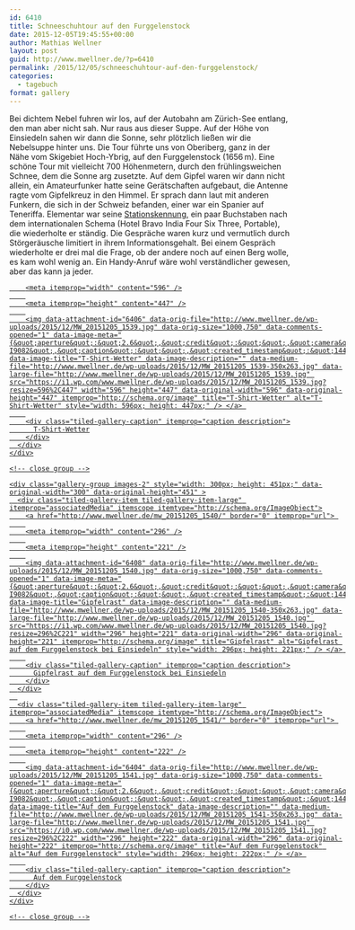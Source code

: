 ```yaml
---
id: 6410
title: Schneeschuhtour auf den Furggelenstock
date: 2015-12-05T19:45:55+00:00
author: Mathias Wellner
layout: post
guid: http://www.mwellner.de/?p=6410
permalink: /2015/12/05/schneeschuhtour-auf-den-furggelenstock/
categories:
  - tagebuch
format: gallery
---
```

Bei dichtem Nebel fuhren wir los, auf der Autobahn am Zürich-See entlang, den man aber nicht sah. Nur raus aus dieser Suppe. Auf der Höhe von Einsiedeln sahen wir dann die Sonne, sehr plötzlich ließen wir die Nebelsuppe hinter uns. Die Tour führte uns von Oberiberg, ganz in der Nähe vom Skigebiet Hoch-Ybrig, auf den Furggelenstock (1656&thinsp;m). Eine schöne Tour mit vielleicht 700 Höhenmetern, durch den frühlingsweichen Schnee, dem die Sonne arg zusetzte. Auf dem Gipfel waren wir dann nicht allein, ein Amateurfunker hatte seine Gerätschaften aufgebaut, die Antenne ragte vom Gipfelkreuz in den Himmel. Er sprach dann laut mit anderen Funkern, die sich in der Schweiz befanden, einer war ein Spanier auf Teneriffa. Elementar war seine <a href="https://de.wikipedia.org/wiki/Rufzeichen" title="Rufzeichen" target="_blank">Stationskennung</a>, ein paar Buchstaben nach dem internationalen Schema (Hotel Bravo India Four Six Three, Portable), die wiederholte er ständig. Die Gespräche waren kurz und vermutlich durch Störgeräusche limitiert in ihrem Informationsgehalt. Bei einem Gespräch wiederholte er drei mal die Frage, ob der andere noch auf einen Berg wolle, es kam wohl wenig an. Ein Handy-Anruf wäre wohl verständlicher gewesen, aber das kann ja jeder. 

<div class="tiled-gallery type-rectangular tiled-gallery-unresized" data-original-width="900" data-carousel-extra='{&quot;blog_id&quot;:1,&quot;permalink&quot;:&quot;http:\/\/www.mwellner.de\/2015\/12\/05\/schneeschuhtour-auf-den-furggelenstock\/&quot;,&quot;likes_blog_id&quot;:&quot;9056871&quot;}' itemscope itemtype="http://schema.org/ImageGallery" >
  <div class="gallery-row" style="width: 900px; height: 451px;" data-original-width="900" data-original-height="451" >
    <div class="gallery-group images-1" style="width: 600px; height: 451px;" data-original-width="600" data-original-height="451" >
      <div class="tiled-gallery-item tiled-gallery-item-large" itemprop="associatedMedia" itemscope itemtype="http://schema.org/ImageObject">
        <a href="http://www.mwellner.de/mw_20151205_1539/" border="0" itemprop="url"> 
        
        <meta itemprop="width" content="596" />
        
        <meta itemprop="height" content="447" />
        
        <img data-attachment-id="6406" data-orig-file="http://www.mwellner.de/wp-uploads/2015/12/MW_20151205_1539.jpg" data-orig-size="1000,750" data-comments-opened="1" data-image-meta="{&quot;aperture&quot;:&quot;2.6&quot;,&quot;credit&quot;:&quot;&quot;,&quot;camera&quot;:&quot;GT-I9082&quot;,&quot;caption&quot;:&quot;&quot;,&quot;created_timestamp&quot;:&quot;1449313739&quot;,&quot;copyright&quot;:&quot;&quot;,&quot;focal_length&quot;:&quot;3.7&quot;,&quot;iso&quot;:&quot;80&quot;,&quot;shutter_speed&quot;:&quot;0.00015625&quot;,&quot;title&quot;:&quot;&quot;,&quot;orientation&quot;:&quot;0&quot;}" data-image-title="T-Shirt-Wetter" data-image-description="" data-medium-file="http://www.mwellner.de/wp-uploads/2015/12/MW_20151205_1539-350x263.jpg" data-large-file="http://www.mwellner.de/wp-uploads/2015/12/MW_20151205_1539.jpg" src="https://i1.wp.com/www.mwellner.de/wp-uploads/2015/12/MW_20151205_1539.jpg?resize=596%2C447" width="596" height="447" data-original-width="596" data-original-height="447" itemprop="http://schema.org/image" title="T-Shirt-Wetter" alt="T-Shirt-Wetter" style="width: 596px; height: 447px;" /> </a> 
        
        <div class="tiled-gallery-caption" itemprop="caption description">
          T-Shirt-Wetter
        </div>
      </div>
    </div>
    
    <!-- close group -->
    
    <div class="gallery-group images-2" style="width: 300px; height: 451px;" data-original-width="300" data-original-height="451" >
      <div class="tiled-gallery-item tiled-gallery-item-large" itemprop="associatedMedia" itemscope itemtype="http://schema.org/ImageObject">
        <a href="http://www.mwellner.de/mw_20151205_1540/" border="0" itemprop="url"> 
        
        <meta itemprop="width" content="296" />
        
        <meta itemprop="height" content="221" />
        
        <img data-attachment-id="6408" data-orig-file="http://www.mwellner.de/wp-uploads/2015/12/MW_20151205_1540.jpg" data-orig-size="1000,750" data-comments-opened="1" data-image-meta="{&quot;aperture&quot;:&quot;2.6&quot;,&quot;credit&quot;:&quot;&quot;,&quot;camera&quot;:&quot;GT-I9082&quot;,&quot;caption&quot;:&quot;&quot;,&quot;created_timestamp&quot;:&quot;1449319816&quot;,&quot;copyright&quot;:&quot;&quot;,&quot;focal_length&quot;:&quot;3.7&quot;,&quot;iso&quot;:&quot;80&quot;,&quot;shutter_speed&quot;:&quot;0.00055555555555556&quot;,&quot;title&quot;:&quot;&quot;,&quot;orientation&quot;:&quot;0&quot;}" data-image-title="Gipfelrast" data-image-description="" data-medium-file="http://www.mwellner.de/wp-uploads/2015/12/MW_20151205_1540-350x263.jpg" data-large-file="http://www.mwellner.de/wp-uploads/2015/12/MW_20151205_1540.jpg" src="https://i1.wp.com/www.mwellner.de/wp-uploads/2015/12/MW_20151205_1540.jpg?resize=296%2C221" width="296" height="221" data-original-width="296" data-original-height="221" itemprop="http://schema.org/image" title="Gipfelrast" alt="Gipfelrast auf dem Furggelenstock bei Einsiedeln" style="width: 296px; height: 221px;" /> </a> 
        
        <div class="tiled-gallery-caption" itemprop="caption description">
          Gipfelrast auf dem Furggelenstock bei Einsiedeln
        </div>
      </div>
      
      <div class="tiled-gallery-item tiled-gallery-item-large" itemprop="associatedMedia" itemscope itemtype="http://schema.org/ImageObject">
        <a href="http://www.mwellner.de/mw_20151205_1541/" border="0" itemprop="url"> 
        
        <meta itemprop="width" content="296" />
        
        <meta itemprop="height" content="222" />
        
        <img data-attachment-id="6404" data-orig-file="http://www.mwellner.de/wp-uploads/2015/12/MW_20151205_1541.jpg" data-orig-size="1000,750" data-comments-opened="1" data-image-meta="{&quot;aperture&quot;:&quot;2.6&quot;,&quot;credit&quot;:&quot;&quot;,&quot;camera&quot;:&quot;GT-I9082&quot;,&quot;caption&quot;:&quot;&quot;,&quot;created_timestamp&quot;:&quot;1449319847&quot;,&quot;copyright&quot;:&quot;&quot;,&quot;focal_length&quot;:&quot;3.7&quot;,&quot;iso&quot;:&quot;80&quot;,&quot;shutter_speed&quot;:&quot;0.00022222222222222&quot;,&quot;title&quot;:&quot;&quot;,&quot;orientation&quot;:&quot;0&quot;}" data-image-title="Auf dem Furggelenstock" data-image-description="" data-medium-file="http://www.mwellner.de/wp-uploads/2015/12/MW_20151205_1541-350x263.jpg" data-large-file="http://www.mwellner.de/wp-uploads/2015/12/MW_20151205_1541.jpg" src="https://i0.wp.com/www.mwellner.de/wp-uploads/2015/12/MW_20151205_1541.jpg?resize=296%2C222" width="296" height="222" data-original-width="296" data-original-height="222" itemprop="http://schema.org/image" title="Auf dem Furggelenstock" alt="Auf dem Furggelenstock" style="width: 296px; height: 222px;" /> </a> 
        
        <div class="tiled-gallery-caption" itemprop="caption description">
          Auf dem Furggelenstock
        </div>
      </div>
    </div>
    
    <!-- close group -->
  </div>
  
  <!-- close row -->
</div>